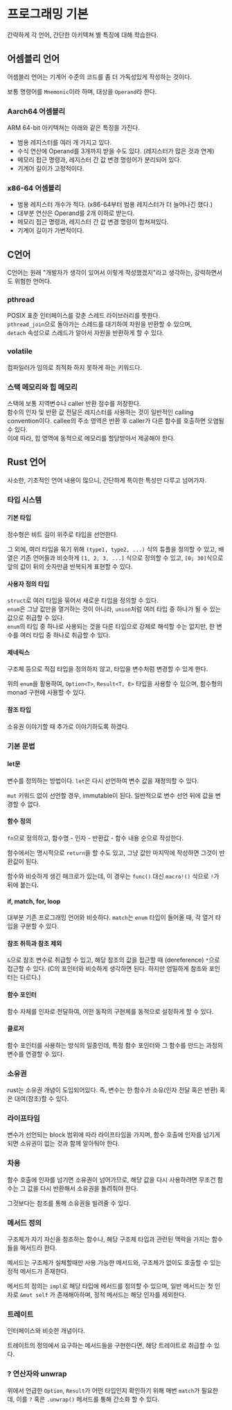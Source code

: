 # 프로그래밍 기본

간략하게 각 언어, 간단한 아키텍쳐 별 특징에 대해 학습한다.

## 어셈블리 언어

어셈블리 언어는 기계어 수준의 코드를 좀 더 가독성있게 작성하는 것이다.

보통 명령어를 `Mnemonic`이라 하며, 대상을 `Operand`라 한다.

### Aarch64 어셈블리

ARM 64-bit 아키텍쳐는 아래와 같은 특징을 가진다.

* 범용 레지스터를 여러 개 가지고 있다.
* 수식 연산에 Operand를 3개까지 받을 수도 있다. (레지스터가 많은 것과 연계)
* 메모리 접근 명령과, 레지스터 간 값 변경 명령어가 분리되어 있다.
* 기계어 길이가 고정적이다.

### x86-64 어셈블리

* 범용 레지스터 개수가 적다. (x86-64부터 범용 레지스터가 더 늘어나긴 했다.)
* 대부분 연산은 Operand를 2개 이하로 받는다.
* 메모리 접근 명령과, 레지스터 간 값 변경 명령이 합쳐져있다.
* 기계어 길이가 가변적이다.

## C언어

C언어는 원래 "개발자가 생각이 있어서 이렇게 작성했겠지"라고 생각하는, 강력하면서도 위험한 언어다.

### pthread

POSIX 표준 인터페이스를 갖춘 스레드 라이브러리를 뜻한다.  
`pthread_join`으로 돌아가는 스레드를 대기하여 자원을 반환할 수 있으며,  
`detach` 속성으로 스레드가 알아서 자원을 반환하게 할 수 있다.

### volatile

컴파일러가 임의로 최적화 하지 못하게 하는 키워드다.

### 스택 메모리와 힙 메모리

스택에 보통 지역변수나 caller 반환 점수를 저장한다.  
함수의 인자 및 반환 값 전달은 레지스터를 사용하는 것이 일반적인 calling convention이다.
callee의 주소 영역은 반환 후 caller가 다른 함수를 호출하면 오염될 수 있다.  
이에 따라, 힙 영역에 동적으로 메모리를 할당받아서 제공해야 한다.

## Rust 언어

사소한, 기초적인 언어 내용이 많으니, 간단하게 특이한 특성만 다루고 넘어가자.

### 타입 시스템

#### 기본 타입

정수형은 비트 길이 위주로 타입을 선언한다.

그 외에, 여러 타입을 묶기 위해 `(type1, type2, ...)` 식의 튜플을 정의할 수 있고, 배열은 기존 언어들과 비슷하게 `[1, 2, 3, ...]` 식으로 정의할 수 있고, `[0; 30]`식으로 앞의 값이 뒤의 숫자만큼 반복되게 표현할 수 있다.

#### 사용자 정의 타입

`struct`로 여러 타입을 묶어서 새로운 타입을 정의할 수 있다.  
`enum`은 그냥 값만을 열거하는 것이 아니라, `union`처럼 여러 타입 중 하나가 될 수 있는 값으로 취급할 수 있다.  
`enum`의 타입 중 하나로 사용되는 것을 다른 타입으로 강제로 해석할 수는 없지만, 한 변수를 여러 타입 중 하나로 취급할 수 있다.

#### 제네릭스

구조체 등으로 직접 타입을 정의하지 않고, 타입을 변수처럼 변경할 수 있게 한다.

위의 `enum`을 활용하여, `Option<T>`, `Result<T, E>` 타입을 사용할 수 있으며, 함수형의 monad 구현에 사용할 수 있다.

#### 참조 타입

소유권 이야기할 때 추가로 이야기하도록 하겠다.

### 기본 문법

#### let문

변수를 정의하는 방법이다. `let`은 다시 선언하여 변수 값을 재정의할 수 있다.

`mut` 키워드 없이 선언할 경우, immutable이 된다. 일반적으로 변수 선언 뒤에 값을 변경할 수 없다.

#### 함수 정의

`fn`으로 정의하고, 함수명 - 인자 - 반환값 - 함수 내용 순으로 작성한다.

함수에서는 명시적으로 `return`을 할 수도 있고, 그냥 값만 마지막에 작성하면 그것이 반환값이 된다.

함수와 비슷하게 생긴 매크로가 있는데, 이 경우는 `func()` 대신 `macro!()` 식으로 `!`가 뒤에 붙는다.

#### if, match, for, loop

대부분 기존 프로그래밍 언어와 비슷하다. `match`는 `enum` 타입이 들어올 때, 각 열거 타입을 구분할 수 있다.

#### 참조 취득과 참조 제외

`&`으로 참조 변수로 취급할 수 있고, 해당 참조의 값을 접근할 때 (dereference) `*`으로 접근할 수 있다. (C의 포인터와 비슷하게 생각하면 된다. 하지만 엄밀하게 참조와 포인터는 다르다.)

#### 함수 포인터

함수 자체를 인자로 전달하여, 어떤 동작의 구현체를 동적으로 설정하게 할 수 있다.

#### 클로저

함수 포인터를 사용하는 방식의 일종인데, 특정 함수 포인터와 그 함수를 만드는 과정의 변수를 연결할 수 있다.

### 소유권

rust는 소유권 개념이 도입되어있다. 즉, 변수는 한 함수가 소유(인자 전달 혹은 반환) 혹은 대여(참조)할 수 있다.

### 라이프타임

변수가 선언되는 block 범위에 따라 라이프타임을 가지며, 함수 호출에 인자를 넘기게 되면 소유권이 없는 것과 함께 알아둬야 한다.

### 차용

함수 호출에 인자를 넘기면 소유권이 넘어가므로, 해당 값을 다시 사용하려면 무조건 함수는 그 값을 다시 반환해서 소유권을 돌려줘야 한다.

그것보다는 참조를 통해 소유권을 빌려줄 수 있다.

### 메서드 정의

구조체가 자기 자신을 참조하는 함수나, 해당 구조체 타입과 관련된 맥락을 가지는 함수들을 메서드라 한다.

메서드는 구조체가 실체할때만 사용 가능한 메서드와, 구조체가 없이도 호출할 수 있는 정적 메서드가 존재한다.

메서드의 정의는 `impl`로 해당 타입에 메서드를 정의할 수 있으며, 일반 메서드는 첫 인자로 `&mut self` 가 존재해아하며, 정적 메서드는 해당 인자를 제외한다.

### 트레이트

인터페이스와 비슷한 개념이다.

트레이트의 정의에서 요구하는 메서드들을 구현한다면, 해당 트레이트로 취급할 수 있다.

### ? 연산자와 unwrap

위에서 언급한 `Option`, `Result`가 어떤 타입인지 확인하기 위해 매번 `match`가 필요한데, 이를 `?` 혹은 `.unwrap()` 메서드를 통해 간소화 할 수 있다.